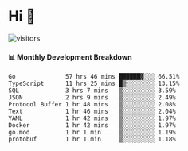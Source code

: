 # Hi 👋
 
![visitors](https://visitor-badge.glitch.me/badge?page_id=sorcererxw.sorcererx)

#### 📊 Monthly Development Breakdown

<!--START_SECTION:waka-->
```text
Go              57 hrs 46 mins ██████▓░░░ 66.51%
TypeScript      11 hrs 25 mins █▒░░░░░░░░ 13.15%
SQL             3 hrs 7 mins   ▒░░░░░░░░░ 3.59%
JSON            2 hrs 9 mins   ▒░░░░░░░░░ 2.49%
Protocol Buffer 1 hr 48 mins   ▒░░░░░░░░░ 2.08%
Text            1 hr 46 mins   ▒░░░░░░░░░ 2.04%
YAML            1 hr 42 mins   ▒░░░░░░░░░ 1.97%
Docker          1 hr 42 mins   ▒░░░░░░░░░ 1.97%
go.mod          1 hr 1 min     ▒░░░░░░░░░ 1.19%
protobuf        1 hr 1 min     ▒░░░░░░░░░ 1.18%
```
<!--END_SECTION:waka-->

